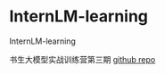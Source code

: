 # InternLM-learning
InternLM-learning


书生大模型实战训练营第三期 [github repo](https://github.com/InternLM/Tutorial)

